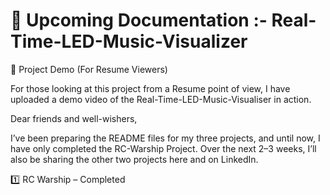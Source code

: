 # 📢 Upcoming Documentation :- Real-Time-LED-Music-Visualizer

🎥 Project Demo (For Resume Viewers)

For those looking at this project from a Resume point of view, I have uploaded a demo video of the Real-Time-LED-Music-Visualiser in action.

Dear friends and well-wishers,

I’ve been preparing the README files for my three projects, and until now, I have only completed the RC-Warship Project. Over the next 2–3 weeks, I’ll also be sharing the other two projects here and on LinkedIn.

1️⃣ RC Warship – Completed
